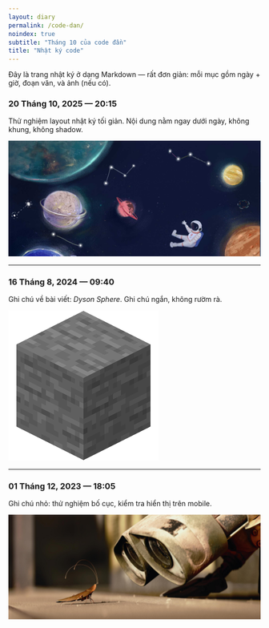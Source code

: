 ```yaml
---
layout: diary
permalink: /code-dan/
noindex: true
subtitle: "Tháng 10 của code đần"
title: "Nhật ký code"
---
```


Đây là trang nhật ký ở dạng Markdown — rất đơn giản: mỗi mục gồm ngày + giờ, đoạn văn, và ảnh (nếu có).

### 20 Tháng 10, 2025 — 20:15

Thử nghiệm layout nhật ký tối giản. Nội dung nằm ngay dưới ngày, không khung, không shadow.

![Ảnh nền trang chủ](/img/home-bg.jpg)

---

### 16 Tháng 8, 2024 — 09:40

Ghi chú về bài viết: *Dyson Sphere*. Ghi chú ngắn, không rườm rà.

![Stone Minecraft Wiki](/img/Stone-MinecraftWiki.png)

---

### 01 Tháng 12, 2023 — 18:05

Ghi chú nhỏ: thử nghiệm bố cục, kiểm tra hiển thị trên mobile.

![Background 404](/img/404-bg.jpg)
